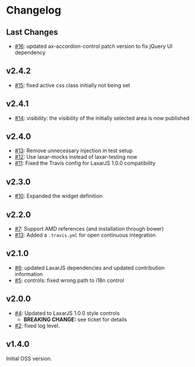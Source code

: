 # Changelog

## Last Changes

- [#16](https://github.com/LaxarJS/ax-accordion-widget/issues/16): updated ax-accordion-control patch version to fix jQuery UI dependency


## v2.4.2

- [#15](https://github.com/LaxarJS/ax-accordion-widget/issues/15): fixed active css class initially not being set


## v2.4.1

- [#14](https://github.com/LaxarJS/ax-accordion-widget/issues/14): visibility: the visibility of the initially selected area is now published


## v2.4.0

- [#13](https://github.com/LaxarJS/ax-accordion-widget/issues/13): Remove unnecessary injection in test setup
- [#12](https://github.com/LaxarJS/ax-accordion-widget/issues/12): Use laxar-mocks instead of laxar-testing now
- [#11](https://github.com/LaxarJS/ax-accordion-widget/issues/11): Fixed the Travis config for LaxarJS 1.0.0 compatibility


## v2.3.0

- [#10](https://github.com/LaxarJS/ax-accordion-widget/issues/10): Expanded the widget definition


## v2.2.0

- [#7](https://github.com/LaxarJS/ax-accordion-widget/pull/7): Support AMD references (and installation through bower)
- [#13](https://github.com/LaxarJS/ax-accordion-widget/issues/13): Added a `.travis.yml` for open continuous integration


## v2.1.0

- [#6](https://github.com/LaxarJS/ax-accordion-widget/issues/6): updated LaxarJS dependencies and updated contribution information
- [#5](https://github.com/LaxarJS/ax-accordion-widget/issues/5): controls: fixed wrong path to i18n control


## v2.0.0

- [#4](https://github.com/LaxarJS/ax-accordion-widget/issues/4): Updated to LaxarJS 1.0.0 style controls
    + **BREAKING CHANGE:** see ticket for details
- [#2](https://github.com/LaxarJS/ax-accordion-widget/issues/2): fixed log level.


## v1.4.0

Initial OSS version.
